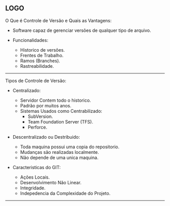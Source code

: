 LOGO
---

O Que é Controle de Versão e Quais as Vantagens:
  - Software capaz de gerenciar versões de qualquer tipo de arquivo.

  - Funcionalidades:
      - Historico de versões.
      - Frentes de Trabalho.
      - Ramos (Branches).
      - Rastreabilidade.

---
Tipos de Controle de Versão:
  - Centralizado:
      - Servidor Contem todo o historico.
      - Padrão por muitos anos.
      - Sistemas Usados como Centrabilizado:
          - SubVersion.
          - Team Foundation Server (TFS).
          - Perforce.
  - Descentralizado ou Destribuido:
      - Toda maquina possui uma copia do repositorio.
      - Mudanças são realizadas localmente.
      - Não depende de uma unica maquina.

  - Caracteristicas do GIT:
      - Ações Locais.
      - Desenvolvimento Não Linear.
      - Integridade.
      - Indepedencia da Complexidade do Projeto.
---





